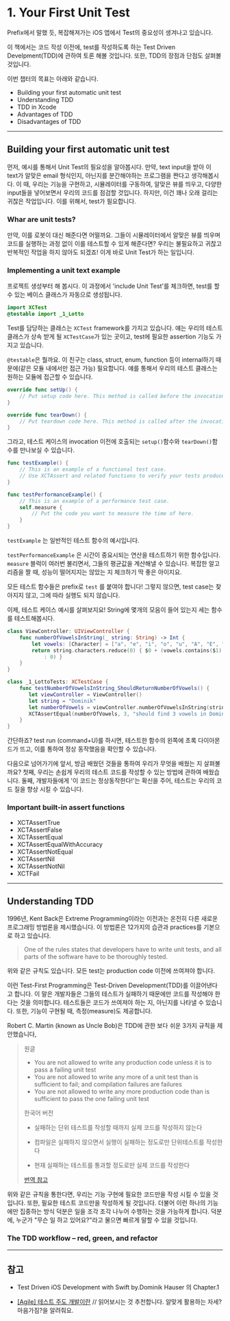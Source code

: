 # 1. Your First Unit Test

Prefix에서 말했 듯, 복잡해져가는 iOS 앱에서 Test의 중요성이 생겨나고 있습니다. 

이 책에서는 코드 작성 이전에, test를 작성하도록 하는 Test Driven Develpment(TDD)에 관하여 토론 해볼 것입니다. 또한, TDD의 장점과 단점도 살펴볼 것입니다.

이번 챕터의 목표는 아래와 같습니다.

- Building your first automatic unit test 
- Understanding TDD 
- TDD in Xcode 
- Advantages of TDD 
- Disadvantages of TDD 



---------------

## Building your first automatic unit test

먼저, 예시를 통해서 Unit Test의 필요성을 알아봅시다. 만약, text input을 받아 이 text가 알맞은 email 형식인지, 아닌지를 분간해야하는 프로그램을 짠다고 생각해봅시다. 이 때, 우리는 기능을 구현하고, 시뮬레이터를 구동하여, 알맞은 뷰를 띄우고, 다양한 input들을 넣어보면서 우리의 코드를 점검할 것입니다. 하지만, 이건 꽤나 오래 걸리는 귀찮은 작업입니다. 이를 위해서, test가 필요합니다.

### Whar are unit tests?

만약, 이를 로봇이 대신 해준다면 어떨까요. 그들이 시뮬레이터에서 알맞은 뷰를 띄우며 코드를 실행하는 과정 없이 이를 테스트할 수 있게 해준다면? 우리는 불필요하고 귀찮고 반복적인 작업을 하지 않아도 되겠죠! 이게 바로 Unit Test가 하는 일입니다.

### Implementing a unit text example

프로젝트 생성부터 해 봅시다. 이 과정에서 'include Unit Test'를 체크하면, test를 할 수 있는 베이스 클래스가 자동으로 생성됩니다.

``` Swift
import XCTest
@testable import _1_Lotto
```

Test를 담당하는 클래스는 `XCTest` framework를 가지고 있습니다. 얘는 우리의 테스트 클래스가 상속 받게 될 `XCTestCase`가 있는 곳이고, test에 필요한 assertion 기능도 가지고 있습니다.

`@testable`은 뭘까요. 이 친구는 class, struct, enum, function 등이 internal하기 때문에(같은 모듈 내에서만 접근 가능) 필요합니다. 얘를 통해서 우리의 테스트 클래스는 원하는 모듈에 접근할 수 있습니다.

```Swift
override func setUp() {
	// Put setup code here. This method is called before the invocation of each test method in the class.
}

override func tearDown() {
	// Put teardown code here. This method is called after the invocation of each test method in the class.
}
```

그라고, 테스트 케이스의 invocation 이전에 호출되는 `setup()`함수와 `tearDown()`함수를 만나보실 수 있습니다.

```Swift
func testExample() {
    // This is an example of a functional test case.
    // Use XCTAssert and related functions to verify your tests produce the correct results.
}

func testPerformanceExample() {
    // This is an example of a performance test case.
    self.measure {
        // Put the code you want to measure the time of here.
    }
}
```

`testExample` 는 일반적인 테스트 함수의 예시입니다.

`testPerformanceExample` 은 시간이 중요시되는 연산을 테스트하기 위한 함수입니다. `measure` 블럭이 여러번 불리면서, 그들의 평균값을 계산해낼 수 있습니다. 복잡한 알고리즘을 짤 때, 성능이 떨어지지는 않았는 지 체크하기 딱 좋은 아이지요. 

모든 테스트 함수들은 prefix로 `test` 를 붙여야 합니다! 그렇지 않으면, test case는 찾아지지 않고, 그에 따라 실행도 되지 않습니다.

이제, 테스트 케이스 예시를 살펴보지요! String에 몇개의 모음이 들어 있는지 세는 함수를 테스트해봅시다.

```Swift
class ViewController: UIViewController {
    func numberOfVowelsInString(_ string: String) -> Int {
        let vowels: [Character] = ["a", "e", "i", "o", "u", "A", "E", "I", "O", "U"]
        return string.characters.reduce(0) { $0 + (vowels.contains($1) ? 1
            : 0) }
    }
}
```

```Swift
class _1_LottoTests: XCTestCase {
	func testNumberOfVowelsInString_ShouldReturnNumberOfVowels() {
 	   let viewController = ViewController()
 	   let string = "Dominik"
  	   let numberOfVowels = viewController.numberOfVowelsInString(string)
  	   XCTAssertEqual(numberOfVowels, 3, "should find 3 vowels in Dominik")
	}
}
```

간단하죠? test run (command+U)를 하시면, 테스트한 함수의 왼쪽에 초록 다이아몬드가 뜨고, 이를 통하여 정상 동작했음을 확인할 수 있습니다. 

다음으로 넘어가기에 앞서, 방금 배웠던 것들을 통하여 우리가 무엇을 배웠는 지 살펴볼까요? 첫째, 우리는 손쉽게 우리의 테스트 코드를 작성할 수 있는 방법에 관하여 배웠습니다. 둘째, 개발자들에게 '이 코드는 정상동작한다!'는 확신을 주어, 테스트는 우리의 코드 질을 향상 시킬 수 있습니다.

### Important built-in assert functions

- XCTAssertTrue
- XCTAssertFalse
- XCTAssertEqual
- XCTAssertEqualWithAccuracy
- XCTAssertNotEqual
- XCTAssertNil
- XCTAssertNotNil
- XCTFail



--------------

## Understanding TDD

1996년, Kent Back은 Extreme Programming이라는 이전과는 온전히 다른 새로운 프로그래밍 방법론을 제시했습니다. 이 방법론은 12가지의 습관과 practices를 기본으로 하고 있습니다.

> One of the rules states that developers have to write unit tests, and all parts of the software have to be thoroughly tested.

위와 같은 규칙도 있습니다. 모든 test는 production code 이전에 쓰여져야 합니다.

이런 Test-First Programming은 Test-Driven Development(TDD)를 이끌어낸다고 합니다. 이 말은 개발자들은 그들의 테스트가 실패하기 때문에만 코드를 작성해야 한다는 것을 의미합니다. 테스트들은 코드가 쓰여져야 하는 지, 아닌지를 나타낼 수 있습니다. 또한, 기능이 구현될 때, 측정(measure)도 제공합니다.

Robert C. Martin (known as Uncle Bob)은 TDD에 관한 보다 쉬운 3가지 규칙을 제안했습니다,

> 원글
>
> - You are not allowed to write any production code unless it is to pass a failing unit test 
> - You are not allowed to write any more of a unit test than is sufficient to fail; and compilation failures are failures 
> - You are not allowed to write any more production code than is sufficient to pass the one failing unit test 
>
> 한국어 버전
>
> - 실패하는 단위 테스트를 작성할 때까지 실제 코드를 작성하지 않는다
>
> - 컴파일은 실패하지 않으면서 실행이 실패하는 정도로만 단위테스트를 작성한다
>
> - 현재 실패하는 테스트를 통과할 정도로만 실제 코드를 작성한다
>
> [번역 참고](https://profecessorleejaeman.tistory.com/entry/TDD-법칙-세가지)

위와 같은 규칙을 통한다면, 우리는 기능 구현에 필요한 코드만을 작성 시킬 수 있을 것입니다. 또한, 필요한 테스트 코드만을 작성하게 될 것입니다. 더불어 이런 하나의 기능에만 집중하는 방식 덕분은 일을 조각 조각 나누어 수행하는 것을 가능하게 합니다. 덕분에, 누군가 "무슨 일 하고 있어요?"라고 물으면 빠르게 말할 수 있을 것입니다.

### The TDD workflow – red, green, and refactor









-----------

## 참고

- Test Driven iOS Development with Swift by.Dominik Hauser 의 Chapter.1

- [[Agile] 테스트 주도 개발이란](https://gmlwjd9405.github.io/2018/06/03/agile-tdd.html)  // 읽어보시는 것 추천합니다. 알맞게 활용하는 자세?마음가짐?을 알려줘요.











